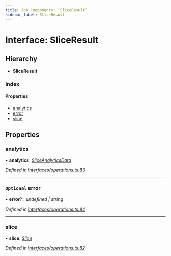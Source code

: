 ```yaml
---
title: Job Components: `SliceResult`
sidebar_label: SliceResult
---
```


# Interface: SliceResult

## Hierarchy

* **SliceResult**

### Index

#### Properties

* [analytics](sliceresult.md#analytics)
* [error](sliceresult.md#optional-error)
* [slice](sliceresult.md#slice)

## Properties

###  analytics

• **analytics**: *[SliceAnalyticsData](sliceanalyticsdata.md)*

*Defined in [interfaces/operations.ts:83](https://github.com/terascope/teraslice/blob/6aab1cd2/packages/job-components/src/interfaces/operations.ts#L83)*

___

### `Optional` error

• **error**? : *undefined | string*

*Defined in [interfaces/operations.ts:84](https://github.com/terascope/teraslice/blob/6aab1cd2/packages/job-components/src/interfaces/operations.ts#L84)*

___

###  slice

• **slice**: *[Slice](slice.md)*

*Defined in [interfaces/operations.ts:82](https://github.com/terascope/teraslice/blob/6aab1cd2/packages/job-components/src/interfaces/operations.ts#L82)*
